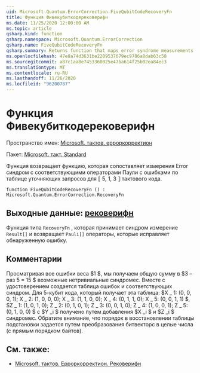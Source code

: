 ```yaml
---
uid: Microsoft.Quantum.ErrorCorrection.FiveQubitCodeRecoveryFn
title: Функция Фивекубиткодерековерифн
ms.date: 11/25/2020 12:00:00 AM
ms.topic: article
qsharp.kind: function
qsharp.namespace: Microsoft.Quantum.ErrorCorrection
qsharp.name: FiveQubitCodeRecoveryFn
qsharp.summary: Returns function that maps error syndrome measurements to the appropriate error-correcting Pauli operators by table lookup for the ⟦5, 1, 3⟧ quantum code.
ms.openlocfilehash: 47e8a74d3631be2209537679ec9786a8dab63c58
ms.sourcegitcommit: a87c1aa8e7453360025e47ba614f25b02ea84ec3
ms.translationtype: MT
ms.contentlocale: ru-RU
ms.lasthandoff: 11/26/2020
ms.locfileid: "96200787"
---
```

# <a name="fivequbitcoderecoveryfn-function"></a>Функция Фивекубиткодерековерифн

Пространство имен: [Microsoft. тактов. ерроркорректион](xref:Microsoft.Quantum.ErrorCorrection)

Пакет: [Microsoft. такт. Standard](https://nuget.org/packages/Microsoft.Quantum.Standard)


Функция возвращает функцию, которая сопоставляет измерения Error синдром с соответствующими операторами Паули с ошибками по таблице уточняющих запросов для ⟦ 5, 1, 3 ⟧ тактового кода.

```qsharp
function FiveQubitCodeRecoveryFn () : Microsoft.Quantum.ErrorCorrection.RecoveryFn
```


## <a name="output--recoveryfn"></a>Выходные данные: [рековерифн](xref:Microsoft.Quantum.ErrorCorrection.RecoveryFn)

Функция типа `RecoveryFn` , которая принимает синдром измерение `Result[]` и возвращает `Pauli[]` операторы, которые исправляет обнаруженную ошибку.

## <a name="remarks"></a>Комментарии

Просматривая все ошибки веса $1 $, мы получаем общую сумму в $3 – раз 5 = 15 $ возможные нетривиальные синдромес.
Вместе с удостоверением создается таблица ошибок и соответствующих синдром. Для 5-кубит кода, который получает эта таблица: $X \_ 1: (0, 0, 0, 1); X \_ 2: (1, 0, 0, 0); X \_ 3: (1, 1, 0, 0); X \_ 4: (0, 1, 1, 0); X \_ 5: (0, 0, 1, 1) $, $Z \_ 1: (1, 0, 1, 0); Z \_ 2: (0, 1, 0, 1); Z \_ 3: (0, 0, 1, 0); Z \_ 4: (1, 0, 0, 1); Z \_ 5: (0, 1, 0, 0) $ с $Y _i $ получено путем добавления $X _i $ и $Z _i $ синдромес. Обратите внимание, что порядок в восстановлении таблицы подстановки задается путем преобразования битвекторс в целые числа (с прямым порядком байтов).

## <a name="see-also"></a>См. также:

- [Microsoft. тактов. Ерроркорректион. Рековерифн](xref:Microsoft.Quantum.ErrorCorrection.RecoveryFn)